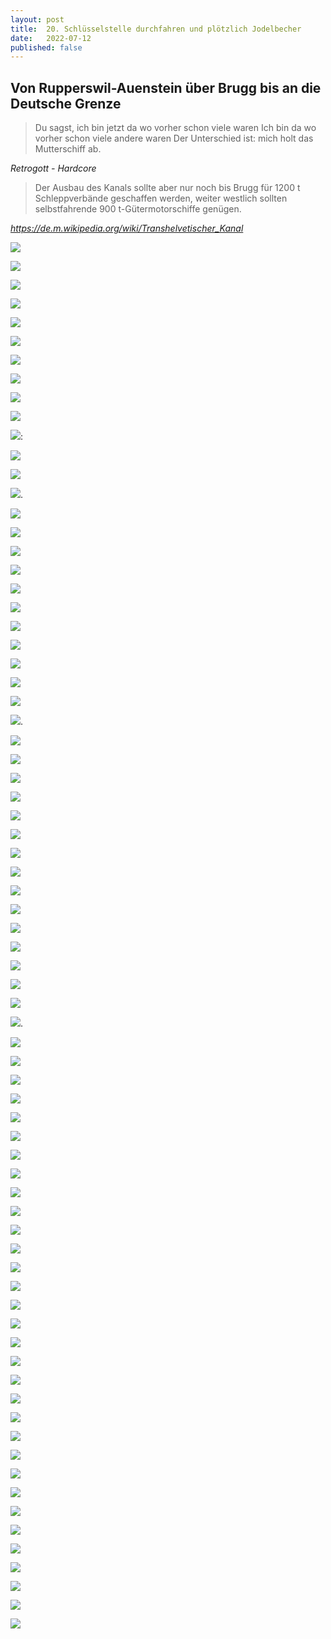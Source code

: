 ```yaml
---
layout: post
title:  20. Schlüsselstelle durchfahren und plötzlich Jodelbecher
date:   2022-07-12
published: false
---
```


## Von  Rupperswil-Auenstein über Brugg bis an die Deutsche Grenze ##


> Du sagst, ich bin jetzt da wo vorher schon viele waren
Ich bin da wo vorher schon viele andere waren
Der Unterschied ist: mich holt das Mutterschiff ab.

*Retrogott - Hardcore*




> Der Ausbau des Kanals sollte aber nur noch bis Brugg für 1200 t Schleppverbände geschaffen werden, weiter westlich sollten selbstfahrende 900 t-Gütermotorschiffe genügen.

*https://de.m.wikipedia.org/wiki/Transhelvetischer_Kanal*


![](/img/20220713_ms_res_waldshut_0.jpg)

![](/img/20220713_ms_res_waldshut_1.jpg)

![](/img/20220713_ms_res_waldshut_2.jpg)

![](/img/20220713_ms_res_waldshut_3.jpg)

![](/img/20220713_ms_res_waldshut_4.jpg)

![](/img/20220713_ms_res_waldshut_5.jpg)

![](/img/20220713_ms_res_waldshut_6.jpg)

![](/img/20220713_ms_res_waldshut_7.jpg)

![](/img/20220713_ms_res_waldshut_8.jpg)

![](/img/20220713_ms_res_waldshut_9.jpg)

![](/img/20220713_ms_res_waldshut_10.jpg):

![](/img/20220713_ms_res_waldshut_11.jpg)

![](/img/20220713_ms_res_waldshut_12.jpg)

![](/img/20220713_ms_res_waldshut_13.jpg).

![](/img/20220713_ms_res_waldshut_14.jpg)

![](/img/20220713_ms_res_waldshut_15.jpg)

![](/img/20220713_ms_res_waldshut_16.jpg)

![](/img/20220713_ms_res_waldshut_17.jpg)

![](/img/20220713_ms_res_waldshut_18.jpg)

![](/img/20220713_ms_res_waldshut_19.jpg)

![](/img/20220713_ms_res_waldshut_20.jpg)

![](/img/20220713_ms_res_waldshut_21.jpg)

![](/img/20220713_ms_res_waldshut_22.jpg)

![](/img/20220713_ms_res_waldshut_23.jpg)

![](/img/20220713_ms_res_waldshut_24.jpg)

![](/img/20220713_ms_res_waldshut_25.jpg).

![](/img/20220713_ms_res_waldshut_26.jpg)

![](/img/20220713_ms_res_waldshut_27.jpg)

![](/img/20220713_ms_res_waldshut_28.jpg)

![](/img/20220713_ms_res_waldshut_29.jpg)

![](/img/20220713_ms_res_waldshut_30.jpg)

![](/img/20220713_ms_res_waldshut_31.jpg)

![](/img/20220713_ms_res_waldshut_32.jpg)

![](/img/20220713_ms_res_waldshut_33.jpg)

![](/img/20220713_ms_res_waldshut_34.jpg)



![](/img/20220713_ms_res_waldshut_35.jpg)

![](/img/20220713_ms_res_waldshut_36.jpg)

![](/img/20220713_ms_res_waldshut_37.jpg)

![](/img/20220713_ms_res_waldshut_38.jpg)

![](/img/20220713_ms_res_waldshut_39.jpg)

![](/img/20220713_ms_res_waldshut_40.jpg)

![](/img/20220713_ms_res_waldshut_41.jpg).

![](/img/20220713_ms_res_waldshut_42.jpg)

![](/img/20220713_ms_res_waldshut_43.jpg)

![](/img/20220713_ms_res_waldshut_44.jpg)

![](/img/20220713_ms_res_waldshut_44.jpg)

![](/img/20220713_ms_res_waldshut_46.jpg)

![](/img/20220713_ms_res_waldshut_47.jpg)

![](/img/20220713_ms_res_waldshut_48.jpg)

![](/img/20220713_ms_res_waldshut_49.jpg)

![](/img/20220713_ms_res_waldshut_50.jpg)

![](/img/20220713_ms_res_waldshut_51.jpg)

![](/img/20220713_ms_res_waldshut_52.jpg)

![](/img/20220713_ms_res_waldshut_53.jpg)

![](/img/20220713_ms_res_waldshut_54.jpg)

![](/img/20220713_ms_res_waldshut_55.jpg)

![](/img/20220713_ms_res_waldshut_56.jpg)

![](/img/20220713_ms_res_waldshut_57.jpg)

![](/img/20220713_ms_res_waldshut_58.jpg)

![](/img/20220713_ms_res_waldshut_59jpg)

![](/img/20220713_ms_res_waldshut_60.jpg)

![](/img/20220713_ms_res_waldshut_61.jpg)

![](/img/20220713_ms_res_waldshut_62.jpg)

![](/img/20220713_ms_res_waldshut_63.jpg)

![](/img/20220713_ms_res_waldshut_64.jpg)

![](/img/20220713_ms_res_waldshut_65.jpg)

![](/img/20220713_ms_res_waldshut_66.jpg)

![](/img/20220713_ms_res_waldshut_67.jpg)

![](/img/20220713_ms_res_waldshut_68.jpg)

![](/img/20220713_ms_res_waldshut_69.jpg)

![](/img/20220713_ms_res_waldshut_70.jpg)

![](/img/20220713_ms_res_waldshut_71.jpg)

![](/img/20220713_ms_res_waldshut_72.jpg)

![](/img/20220713_ms_res_waldshut_73.jpg)
